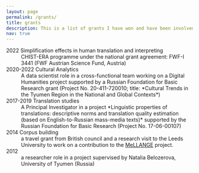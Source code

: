 ```yaml
---
layout: page
permalink: /grants/
title: grants
description: This is a list of grants I have won and have been involved with (including current)
nav: true
---
```


<dl>  
  <dt>2022 Simplification effects in human translation and interpreting</dt>
  <dd>CHIST-ERA programme under the national grant agreement: FWF-I 3441 (FWF Austrian Science Fund, Austria)</dd>
  <dt>2020-2022 Cultural Analytics</dt>
  <dd>A data scientist role in a cross-functional team working on a Digital Humanities project supported by a Russian Foundation for Basic Research grant (Project No. 20-411-720010; title: *Cultural Trends in the Tyumen Region in the National and Global Contexts*)</dd>
  <dt>2017-2019 Translation studies</dt>
  <dd>A Principal Investigator in a project *Linguistic properties of translations: descriptive norms and translation quality estimation (based on English-to-Russian mass-media texts)* supported by the Russian Foundation for Basic Research (Project No. 17-06-00107)</dd>
  <dt>2014 Corpus building</dt>
  <dd>a travel grant from British council and a research visit to the Leeds University to work on a contribution to the <a href="http://rgcl.wlv.ac.uk/" target="_blank">MeLLANGE</a> project.</dd>
  <dt>2012</dt>
  <dd>a researcher role in a project supervised by Natalia Belozerova, University of Tyumen (Russia)</dd>
</dl>

